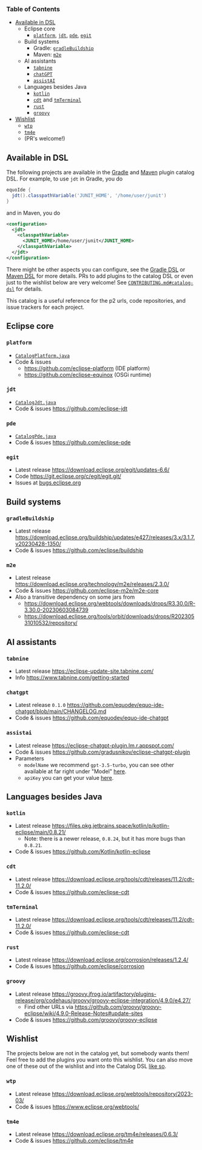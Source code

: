### Table of Contents

- [Available in DSL](#available-projects)
  - Eclipse core
    - [`platform`](#platform), [`jdt`](#jdt), [`pde`](#pde), [`egit`](#egit)
  - Build systems
    - Gradle: [`gradleBuildship`](#gradle-buildship)
    - Maven: [`m2e`](#m2e)
  - AI assistants
    - [`tabnine`](#tabnine)
    - [`chatGPT`](#chatgpt)
    - [`assistAI`](#assistai)
  - Languages besides Java
    - [`kotlin`](#kotlin)
    - [`cdt`](#cdt) and [`tmTerminal`](#tmterminal)
    - [`rust`](#rust)
    - [`groovy`](#groovy)
- [Wishlist](#wishlist)
  - [`wtp`](#wtp)
  - [`tm4e`](#tm4e) 
  - (PR's welcome!)

## Available in DSL

The following projects are available in the [Gradle](https://github.com/equodev/equo-ide/tree/main/plugin-gradle) and [Maven](https://github.com/equodev/equo-ide/tree/main/plugin-maven) plugin catalog DSL. For example, to use `jdt` in Gradle, you do

```gradle
equoIde {
  jdt().classpathVariable('JUNIT_HOME', '/home/user/junit')
}
```

and in Maven, you do

```xml
<configuration>
  <jdt>
    <classpathVariable>
      <JUNIT_HOME>/home/user/junit</JUNIT_HOME>
    </classpathVariable>
  </jdt>
</configuration>
```

There might be other aspects you can configure, see the [Gradle DSL](https://github.com/equodev/equo-ide/blob/main/plugin-gradle/src/main/java/dev/equo/ide/gradle/P2ModelDslWithCatalog.java) or [Maven DSL](https://github.com/equodev/equo-ide/blob/main/plugin-maven/src/main/java/dev/equo/ide/maven/AbstractP2MojoWithCatalog.java) for more details. PRs to add plugins to the catalog DSL or even just to the wishlist below are very welcome! See [`CONTRIBUTING.md#catalog-dsl`](https://github.com/equodev/equo-ide/blob/main/CONTRIBUTING.md#catalog-dsl) for details.

This catalog is a useful reference for the p2 urls, code repositories, and issue trackers for each project.

## Eclipse core

### `platform`

- [`CatalogPlatform.java`](https://github.com/equodev/equo-ide/blob/main/solstice/src/main/java/dev/equo/ide/CatalogPlatform.java)
- Code & issues
  - https://github.com/eclipse-platform (IDE platform)
  - https://github.com/eclipse-equinox (OSGi runtime)

### `jdt`

- [`CatalogJdt.java`](https://github.com/equodev/equo-ide/blob/main/solstice/src/main/java/dev/equo/ide/CatalogJdt.java)
- Code & issues https://github.com/eclipse-jdt

### `pde`

- [`CatalogPde.java`](https://github.com/equodev/equo-ide/blob/main/solstice/src/main/java/dev/equo/ide/CatalogPde.java)
- Code & issues https://github.com/eclipse-pde

### `egit`
- Latest release https://download.eclipse.org/egit/updates-6.6/
- Code https://git.eclipse.org/c/egit/egit.git/
- Issues at [bugs.eclipse.org](https://bugs.eclipse.org/bugs/buglist.cgi?bug_file_loc_type=allwordssubstr&bug_status=NEW&bug_status=ASSIGNED&bug_status=REOPENED&bugidtype=include&chfieldto=Now&classification=Technology&cmdtype=doit&emailtype1=exact&emailtype2=substring&field0-0-0=noop&keywords_type=allwords&long_desc_type=allwordssubstr&order=Reuse%20same%20sort%20as%20last%20time&product=EGit&query_format=advanced&short_desc_type=allwordssubstr&status_whiteboard_type=allwordssubstr&type0-0-0=noop)

## Build systems

<a name="gradle-buildship"></a>
### `gradleBuildship`

- Latest release https://download.eclipse.org/buildship/updates/e427/releases/3.x/3.1.7.v20230428-1350/ 
- Code & issues https://github.com/eclipse/buildship

### `m2e`

- Latest release https://download.eclipse.org/technology/m2e/releases/2.3.0/
- Code & issues https://github.com/eclipse-m2e/m2e-core
- Also a transitive dependency on some jars from
  - https://download.eclipse.org/webtools/downloads/drops/R3.30.0/R-3.30.0-20230603084739
  - https://download.eclipse.org/tools/orbit/downloads/drops/R20230531010532/repository/

## AI assistants

### `tabnine`

- Latest release https://eclipse-update-site.tabnine.com/
- Info https://www.tabnine.com/getting-started

### `chatgpt`

- Latest release `0.1.0` https://github.com/equodev/equo-ide-chatgpt/blob/main/CHANGELOG.md
- Code & issues https://github.com/equodev/equo-ide-chatgpt

### `assistai`

- Latest release https://eclipse-chatgpt-plugin.lm.r.appspot.com/
- Code & issues https://github.com/gradusnikov/eclipse-chatgpt-plugin
- Parameters
  - `modelName` we recommend `gpt-3.5-turbo`, you can see other available at far right under "Model" [here](https://platform.openai.com/playground?mode=chat).
  - `apiKey` you can get your value [here](https://platform.openai.com/account/api-keys).

## Languages besides Java

### `kotlin`

- Latest release https://files.pkg.jetbrains.space/kotlin/p/kotlin-eclipse/main/0.8.21/
  - Note: there is a newer release, `0.8.24`, but it has more bugs than `0.8.21`. 
- Code & issues https://github.com/Kotlin/kotlin-eclipse

### `cdt`

- Latest release https://download.eclipse.org/tools/cdt/releases/11.2/cdt-11.2.0/
- Code & issues https://github.com/eclipse-cdt

### `tmTerminal`

- Latest release https://download.eclipse.org/tools/cdt/releases/11.2/cdt-11.2.0/
- Code & issues https://github.com/eclipse-cdt

### `rust`

- Latest release https://download.eclipse.org/corrosion/releases/1.2.4/
- Code & issues https://github.com/eclipse/corrosion

### `groovy`

- Latest release https://groovy.jfrog.io/artifactory/plugins-release/org/codehaus/groovy/groovy-eclipse-integration/4.9.0/e4.27/
  - Find other URLs via https://github.com/groovy/groovy-eclipse/wiki/4.9.0-Release-Notes#update-sites
- Code & issues https://github.com/groovy/groovy-eclipse

## Wishlist

The projects below are not in the catalog yet, but somebody wants them! Feel free to add the plugins you want onto this wishlist. You can also move one of these out of the wishlist and into the Catalog DSL [like so](CONTRIBUTING.md#catalog-dsl).

### `wtp`
- Latest release https://download.eclipse.org/webtools/repository/2023-03/
- Code & issues https://www.eclipse.org/webtools/

### `tm4e`

- Latest release https://download.eclipse.org/tm4e/releases/0.6.3/
- Code & issues https://github.com/eclipse/tm4e
